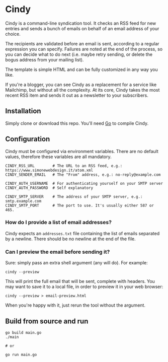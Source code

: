 # Cindy

Cindy is a command-line syndication tool. It checks an RSS feed for new entries and sends a bunch of emails on behalf of an email address of your choice.

The recipients are validated before an email is sent, according to a regular expression you can specify. Failures are noted at the end of the process, so you can decide what to do next (i.e. maybe retry sending, or delete the bogus address from your mailing list).

The template is simple HTML and can be fully customized in any way you like.

If you're a blogger, you can see Cindy as a replacement for a service like Mailchimp, but without all the complexity. At its core, Cindy takes the most recent RSS item and sends it out as a newsletter to your subscribers.


## Installation

Simply clone or download this repo. You'll need [Go](https://golang.org/) to compile Cindy.


## Configuration

Cindy must be configured via environment variables. There are no default values, therefore these variables are all mandatory.

    CINDY_RSS_URL        # The URL to an RSS feed, e.g.: https://www.simonewebdesign.it/atom.xml
    CINDY_SENDER_EMAIL   # The "From" address, e.g.: no-reply@example.com

    CINDY_AUTH_USERNAME  # For authenticating yourself on your SMTP server
    CINDY_AUTH_PASSWORD  # Self explanatory

    CINDY_SMTP_SERVER    # The address of your SMTP server, e.g.: smtp.example.com
    CINDY_SMTP_PORT      # The port to use. It's usually either 587 or 465.

### How do I provide a list of email addresses?

Cindy expects an `addresses.txt` file containing the list of emails separated by a newline. There should be no newline at the end of the file.

### Can I preview the email before sending it?

Sure: simply pass an extra shell argument (any will do). For example:

    cindy --preview

This will print the full email that will be sent, complete with headers. You may want to save it to a local file, in order to preview it in your web browser:

    cindy --preview > email-preview.html

When you're happy with it, just rerun the tool without the argument.


## Build from source and run

    go build main.go
    ./main

    # or

    go run main.go

